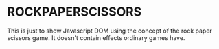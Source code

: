 # ROCKPAPERSCISSORS
This is just to show Javascript DOM using the concept of the rock paper scissors game. It doesn't contain effects ordinary games have.

